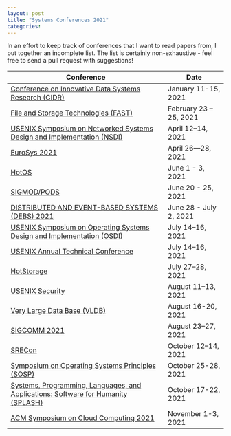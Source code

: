 ```yaml
---
layout: post
title: "Systems Conferences 2021"
categories:
---
```


In an effort to keep track of conferences that I want to read papers from, I put together an incomplete list. The list is certainly non-exhaustive - feel free to send a pull request with suggestions!

|Conference|Date|
|---|---|
|[Conference on Innovative Data Systems Research (CIDR)](http://cidrdb.org/cidr2021/index.html)|January 11-15, 2021|
|[File and Storage Technologies (FAST)](https://www.usenix.org/conference/fast21)|February 23 – 25, 2021|
|[USENIX Symposium on Networked Systems Design and Implementation (NSDI)](https://www.usenix.org/conference/nsdi21)|April 12–14, 2021|
|[EuroSys 2021](https://2021.eurosys.org/)|April 26—28, 2021|
|[HotOS](https://sigops.org/s/conferences/hotos/2021/)|June 1 - 3, 2021|
|[SIGMOD/PODS](https://2021.sigmod.org/)|June 20 - 25, 2021|
|[DISTRIBUTED AND EVENT-BASED SYSTEMS (DEBS) 2021](https://2021.debs.org/full-program/)|June 28 - July 2, 2021|
|[USENIX Symposium on Operating Systems Design and Implementation (OSDI)](https://www.usenix.org/conference/osdi21)|July 14–16, 2021|
|[USENIX Annual Technical Conference](https://www.usenix.org/conference/atc21)|July 14–16, 2021|
|[HotStorage](https://www.hotstorage.org/2021/)|July 27–28, 2021|
|[USENIX Security](https://www.usenix.org/conference/usenixsecurity21)|August 11–13, 2021|
|[Very Large Data Base (VLDB)](https://vldb.org/2021/)|August 16-20, 2021|
|[SIGCOMM 2021](https://conferences.sigcomm.org/sigcomm/2021/)|August 23–27, 2021|
|[SRECon](https://www.usenix.org/conference/srecon21)|October 12–14, 2021|
|[Symposium on Operating Systems Principles (SOSP)](https://sosp2021.mpi-sws.org/)|October 25-28, 2021|
|[Systems, Programming, Languages, and Applications: Software for Humanity (SPLASH)](https://2021.splashcon.org/)|October 17-22, 2021|
|[ACM Symposium on Cloud Computing 2021](https://acmsocc.org/2021/)|November 1-3, 2021|
